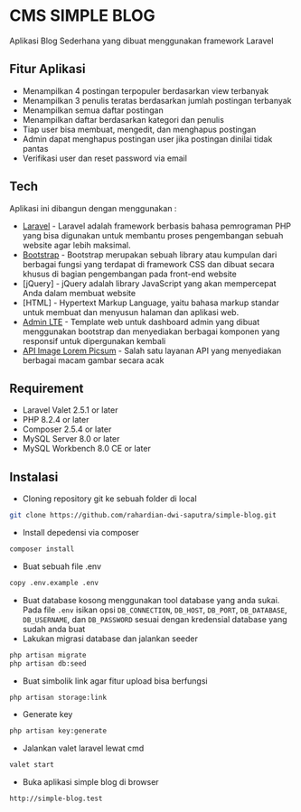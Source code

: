# CMS SIMPLE BLOG
Aplikasi Blog Sederhana yang dibuat menggunakan framework Laravel

## Fitur Aplikasi
- Menampilkan 4 postingan terpopuler berdasarkan view terbanyak
- Menampilkan 3 penulis teratas berdasarkan jumlah postingan terbanyak
- Menampilkan semua daftar postingan
- Menampilkan daftar berdasarkan kategori dan penulis
- Tiap user bisa membuat, mengedit, dan menghapus postingan
- Admin dapat menghapus postingan user jika postingan dinilai tidak pantas
- Verifikasi user dan reset password via email

## Tech
Aplikasi ini dibangun dengan menggunakan :
- [Laravel](https://laravel.com/) - Laravel adalah framework berbasis bahasa pemrograman PHP yang bisa digunakan untuk membantu proses pengembangan sebuah website agar lebih maksimal.
- [Bootstrap](https://getbootstrap.com/) - Bootstrap merupakan sebuah library atau kumpulan dari berbagai fungsi yang terdapat di framework CSS dan dibuat secara khusus di bagian pengembangan pada front-end website
- [jQuery] - jQuery adalah library JavaScript yang akan mempercepat Anda dalam membuat website
- [HTML] - Hypertext Markup Language, yaitu bahasa markup standar untuk membuat dan menyusun halaman dan aplikasi web.
- [Admin LTE](https://adminlte.io/) - Template web untuk dashboard admin yang dibuat menggunakan bootstrap dan menyediakan berbagai komponen yang responsif untuk dipergunakan kembali
- [API Image Lorem Picsum](https://picsum.photos/) - Salah satu layanan API yang menyediakan berbagai macam gambar secara acak

## Requirement
- Laravel Valet 2.5.1 or later
- PHP 8.2.4 or later
- Composer 2.5.4 or later
- MySQL Server 8.0 or later
- MySQL Workbench 8.0 CE or later

## Instalasi
- Cloning repository git ke sebuah folder di local
```sh
git clone https://github.com/rahardian-dwi-saputra/simple-blog.git
```
- Install depedensi via composer
```sh
composer install
```
- Buat sebuah file .env
```sh
copy .env.example .env
```
- Buat database kosong menggunakan tool database yang anda sukai. Pada file `.env` isikan opsi `DB_CONNECTION`, `DB_HOST`, `DB_PORT`, `DB_DATABASE`, `DB_USERNAME`, dan `DB_PASSWORD` sesuai dengan kredensial database yang sudah anda buat
- Lakukan migrasi database dan jalankan seeder
```sh
php artisan migrate
php artisan db:seed
```
- Buat simbolik link agar fitur upload bisa berfungsi
```sh
php artisan storage:link
```
- Generate key
```sh
php artisan key:generate
```
- Jalankan valet laravel lewat cmd
```sh
valet start
```
- Buka aplikasi simple blog di browser
```sh
http://simple-blog.test
```